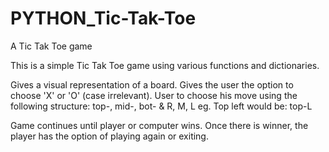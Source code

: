 # PYTHON_Tic-Tak-Toe
A Tic Tak Toe game

This is a simple Tic Tak Toe game using various functions and dictionaries.

Gives a visual representation of a board.
Gives the user the option to choose 'X' or 'O' (case irrelevant).
User to choose his move using the following structure:
  top-, mid-, bot-  &   R, M, L
  eg. Top left would be: top-L
  
Game continues until player or computer wins.
Once there is winner, the player has the option of playing again or exiting.
